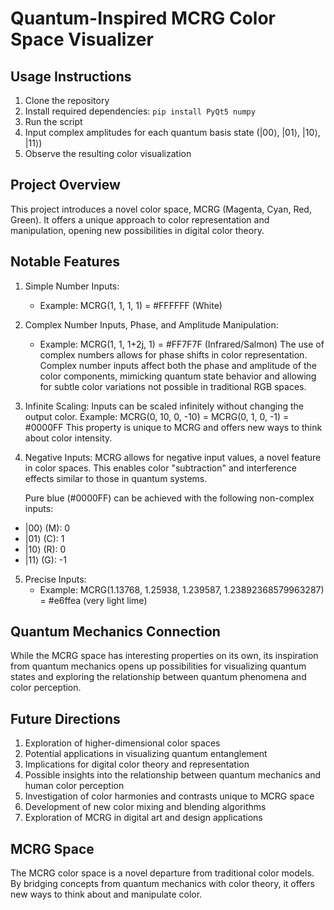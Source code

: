 # Quantum-Inspired MCRG Color Space Visualizer

## Usage Instructions

1. Clone the repository
2. Install required dependencies: `pip install PyQt5 numpy`
3. Run the script
4. Input complex amplitudes for each quantum basis state (|00⟩, |01⟩, |10⟩, |11⟩)
5. Observe the resulting color visualization
   
## Project Overview

This project introduces a novel color space, MCRG (Magenta, Cyan, Red, Green). It offers a unique approach to color representation and manipulation, opening new possibilities in digital color theory.

## Notable Features

1. Simple Number Inputs:
   - Example: MCRG(1, 1, 1, 1) = #FFFFFF (White)
2. Complex Number Inputs, Phase, and Amplitude Manipulation:
   - Example: MCRG(1, 1, 1+2j, 1) = #FF7F7F (Infrared/Salmon)
   The use of complex numbers allows for phase shifts in color representation. Complex number inputs affect both the phase and amplitude of the color components, mimicking quantum state behavior and allowing for subtle color variations not possible in traditional RGB spaces.

3. Infinite Scaling:
   Inputs can be scaled infinitely without changing the output color.
   Example: MCRG(0, 10, 0, -10) = MCRG(0, 1, 0, -1) = #0000FF
   This property is unique to MCRG and offers new ways to think about color intensity.

4. Negative Inputs:
   MCRG allows for negative input values, a novel feature in color spaces. This enables color "subtraction" and interference effects similar to those in quantum systems.
   
   Pure blue (#0000FF) can be achieved with the following non-complex inputs:

- |00⟩ (M): 0
- |01⟩ (C): 1
- |10⟩ (R): 0
- |11⟩ (G): -1

5. Precise Inputs:
   - Example: MCRG(1.13768, 1.25938, 1.239587, 1.23892368579963287) = #e6ffea (very light lime)
## Quantum Mechanics Connection

While the MCRG space has interesting properties on its own, its inspiration from quantum mechanics opens up possibilities for visualizing quantum states and exploring the relationship between quantum phenomena and color perception.

## Future Directions

1. Exploration of higher-dimensional color spaces
2. Potential applications in visualizing quantum entanglement
3. Implications for digital color theory and representation
4. Possible insights into the relationship between quantum mechanics and human color perception
5. Investigation of color harmonies and contrasts unique to MCRG space
6. Development of new color mixing and blending algorithms
7. Exploration of MCRG in digital art and design applications

## MCRG Space

The MCRG color space is a novel departure from traditional color models. By bridging concepts from quantum mechanics with color theory, it offers new ways to think about and manipulate color. 
